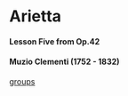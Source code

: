 ---
---

# Arietta

#### Lesson Five from Op.42
#### Muzio Clementi (1752 - 1832)

[groups](G1_A1_groups.html)
